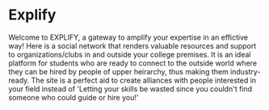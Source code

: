 # Explify
Welcome to EXPLIFY, a gateway to amplify your expertise in an effictive way!  Here is a social network that renders valuable resources and support to organizations/clubs in and outside your college premises.  It is an ideal platform for students who are ready to connect to the outside world where they can be hired by people of upper heirarchy, thus making them industry- ready.  The site is a perfect aid to create alliances with people interested in your field instead of 'Letting your skills be wasted since you couldn't find someone who could guide or hire you!'
